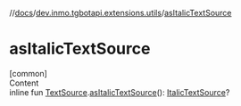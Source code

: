 //[docs](../../index.md)/[dev.inmo.tgbotapi.extensions.utils](index.md)/[asItalicTextSource](as-italic-text-source.md)



# asItalicTextSource  
[common]  
Content  
inline fun [TextSource](../dev.inmo.tgbotapi.CommonAbstracts/-text-source/index.md).[asItalicTextSource](as-italic-text-source.md)(): [ItalicTextSource](../dev.inmo.tgbotapi.types.MessageEntity.textsources/-italic-text-source/index.md)?  



